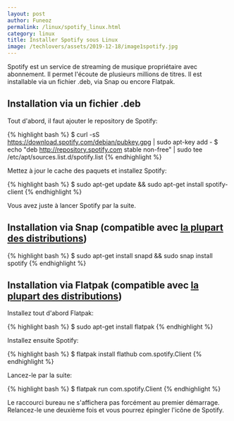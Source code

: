 ```yaml
---
layout: post
author: Funeoz
permalink: /linux/spotify_linux.html
category: linux
title: Installer Spotify sous Linux 
image: /techlovers/assets/2019-12-18/image1spotify.jpg
---
```


Spotify est un service de streaming de musique propriétaire avec abonnement. Il permet l'écoute de plusieurs millions de titres.
Il est installable via un fichier .deb, via Snap ou encore Flatpak.

## Installation via un fichier .deb

Tout d'abord, il faut ajouter le repository de Spotify:

{% highlight bash %}
$ curl -sS https://download.spotify.com/debian/pubkey.gpg | sudo apt-key add - 
$ echo "deb http://repository.spotify.com stable non-free" | sudo tee /etc/apt/sources.list.d/spotify.list
{% endhighlight %}

Mettez à jour le cache des paquets et installez Spotify:

{% highlight bash %}
$ sudo apt-get update && sudo apt-get install spotify-client
{% endhighlight %}

Vous avez juste à lancer Spotify par la suite.

## Installation via Snap (compatible avec [la plupart des distributions](https://snapcraft.io/docs/installing-snapd))

{% highlight bash %}
$ sudo apt-get install snapd && sudo snap install spotify
{% endhighlight %}

## Installation via Flatpak (compatible avec [la plupart des distributions](https://flatpak.org/setup/))

Installez tout d'abord Flatpak:

{% highlight bash %}
$ sudo apt-get install flatpak
{% endhighlight %}

Installez ensuite Spotify:

{% highlight bash %}
$ flatpak install flathub com.spotify.Client
{% endhighlight %}

Lancez-le par la suite: 

{% highlight bash %}
$ flatpak run com.spotify.Client
{% endhighlight %}

Le raccourci bureau ne s'affichera pas forcément au premier démarrage. Relancez-le une deuxième fois et vous pourrez épingler l'icône de Spotify.





